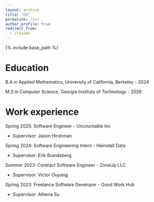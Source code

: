 ```yaml
---
layout: archive
title: "CV"
permalink: /cv/
author_profile: true
redirect_from:
  - /resume
---
```


{% include base_path %}

Education
======
B.A in Applied Mathematics, University of California, Berkeley - 2024

M.S in Computer Science, Georgia Institute of Technology - 2026

Work experience
======
Spring 2025: Software Engineer - Uncountable Inc
* Supervisor: Jason Hirshman

Spring 2024: Software Engineering Intern - Heimdall Data
* Supervisor: Erik Brandsberg

Summer 2023: Contract Software Engineer - ZoneUp LLC
* Supervisor: Victor Ouyang

Spring 2023: Freelance Software Developer - Good Work Hub
* Supervisor: Athena Su